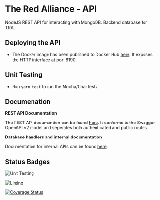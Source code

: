 # The Red Alliance - API
NodeJS REST API for interacting with MongoDB. Backend database for TRA. 

## Deploying the API
* The Docker image has been published to Docker Hub [here](https://hub.docker.com/r/titanscout2022/red-alliance-api). It exposes the HTTP interface at port 8190.

## Unit Testing 
* Run `yarn test` to run the Mocha/Chai tests.

## Documenation 

**REST API Documentation**

The REST API documention can be found [here](https://titanscouting.epochml.org/docs/). It conforms to the Swagger OpenAPI v2 model and seperates both authenticated and public routes.

**Database handlers and internal documentation**

Documentation for internal APIs can be found [here](https://titanscouting.github.io/red-alliance-api/).


## Status Badges
![Unit Testing](https://github.com/titanscout2022/red-alliance-api/workflows/Run%20Unit%20tests/badge.svg)

![Linting](https://github.com/titanscout2022/red-alliance-api/workflows/Lint%20the%20API/badge.svg)

[![Coverage Status](https://coveralls.io/repos/github/titanscouting/red-alliance-api/badge.svg)](https://coveralls.io/github/titanscouting/red-alliance-api)

